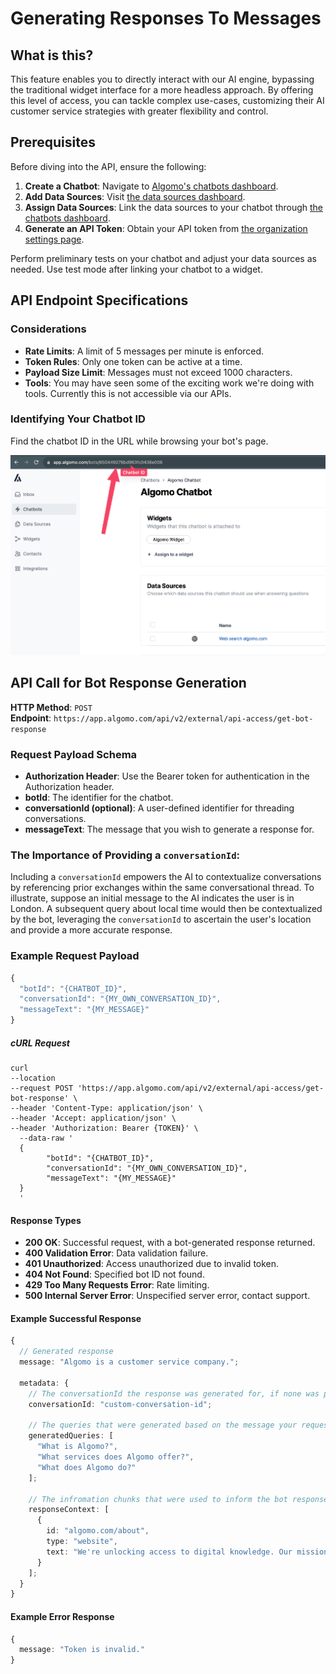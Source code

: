 # Generating Responses To Messages

## What is this?

This feature enables you to directly interact with our AI engine, bypassing the traditional widget interface for a more headless approach. By offering this level of access, you can tackle complex use-cases, customizing their AI customer service strategies with greater flexibility and control.

## Prerequisites

Before diving into the API, ensure the following:

1. **Create a Chatbot**: Navigate to [Algomo's chatbots dashboard](https://app.algomo.com/bots).
2. **Add Data Sources**: Visit [the data sources dashboard](https://app.algomo.com/data-sources).
3. **Assign Data Sources**: Link the data sources to your chatbot through [the chatbots dashboard](https://app.algomo.com/bots).
4. **Generate an API Token**: Obtain your API token from [the organization settings page](https://app.algomo.com/settings/general).

Perform preliminary tests on your chatbot and adjust your data sources as needed. Use test mode after linking your chatbot to a widget.

## API Endpoint Specifications

### Considerations

- **Rate Limits**: A limit of 5 messages per minute is enforced.
- **Token Rules**: Only one token can be active at a time.
- **Payload Size Limit**: Messages must not exceed 1000 characters.
- **Tools**: You may have seen some of the exciting work we're doing with tools. Currently this is not accessible via our APIs.

### Identifying Your Chatbot ID

Find the chatbot ID in the URL while browsing your bot's page.

![Chatbot ID](./images/ChatbotID.png)

## API Call for Bot Response Generation

**HTTP Method**: `POST`  
**Endpoint**: `https://app.algomo.com/api/v2/external/api-access/get-bot-response`

### Request Payload Schema

- **Authorization Header**: Use the Bearer token for authentication in the Authorization header.
- **botId**: The identifier for the chatbot.
- **conversationId (optional)**: A user-defined identifier for threading conversations.
- **messageText**: The message that you wish to generate a response for.

### The Importance of Providing a `conversationId`:

Including a `conversationId` empowers the AI to contextualize conversations by referencing prior exchanges within the same conversational thread. To illustrate, suppose an initial message to the AI indicates the user is in London. A subsequent query about local time would then be contextualized by the bot, leveraging the `conversationId` to ascertain the user's location and provide a more accurate response.


### Example Request Payload

```typescript
{
  "botId": "{CHATBOT_ID}", 
  "conversationId": "{MY_OWN_CONVERSATION_ID}", 
  "messageText": "{MY_MESSAGE}" 
}

```
##### cURL Request

```
curl 
--location 
--request POST 'https://app.algomo.com/api/v2/external/api-access/get-bot-response' \
--header 'Content-Type: application/json' \
--header 'Accept: application/json' \
--header 'Authorization: Bearer {TOKEN}' \
  --data-raw '
  {
        "botId": "{CHATBOT_ID}",
        "conversationId": "{MY_OWN_CONVERSATION_ID}",
        "messageText": "{MY_MESSAGE}"
  }
  '
```

#### Response Types

- **200 OK**: Successful request, with a bot-generated response returned.
- **400 Validation Error**: Data validation failure.
- **401 Unauthorized**: Access unauthorized due to invalid token.
- **404 Not Found**: Specified bot ID not found.
- **429 Too Many Requests Error**: Rate limiting.
- **500 Internal Server Error**: Unspecified server error, contact support.


#### Example Successful Response

```typescript
{
  // Generated response
  message: "Algomo is a customer service company.";

  metadata: {
    // The conversationId the response was generated for, if none was provided this will be generated for you
    conversationId: "custom-conversation-id";

    // The queries that were generated based on the message your requested a response to
    generatedQueries: [
      "What is Algomo?",
      "What services does Algomo offer?",
      "What does Algomo do?"
    ];

    // The infromation chunks that were used to inform the bot response
    responseContext: [
      {
        id: "algomo.com/about",
        type: "website",
        text: "We're unlocking access to digital knowledge. Our mission is to democratise access to digital information across every channel, language and geography. Our simple yet powerful platform empowers customers and employees instantly resolve any query, with the least amount of human effort."
      }
    ];
  }
}
```

#### Example Error Response

```typescript
{
  message: "Token is invalid."
}
```

